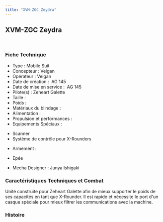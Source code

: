 ```yaml
---
title: "XVM-ZGC Zeydra"
---
```


XVM-ZGC Zeydra
--------------

 


### Fiche Technique


- Type : Mobile Suit  
- Concepteur : Veigan  
- Opérateur : Veigan  
- Date de création :  AG 145  
- Date de mise en service :  AG 145  
- Pilote(s) : Zeheart Galette  
- Taille :   
- Poids :   
- Matériaux du blindage :   
- Alimentation :   
- Propulsion et performances :   
- Equipements Spéciaux :


* Scanner
* Système de contrôle pour X-Rounders


- Armement :


* Epée


- Mecha Designer : Junya Ishigaki


### Caractéristiques Techniques et Combat


Unité construite pour Zeheart Galette afin de mieux supporter le poids de ses capacités en tant que X-Rounder. Il est rapide et nécessite le port d'un casque spéciale pour mieux filtrer les communications avec la machine.


### Histoire


 

